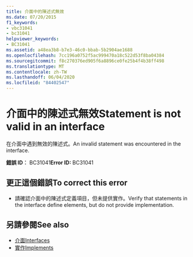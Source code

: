 ```yaml
---
title: 介面中的陳述式無效
ms.date: 07/20/2015
f1_keywords:
- vbc31041
- bc31041
helpviewer_keywords:
- BC31041
ms.assetid: a48ea3b8-b7e3-46c0-bbab-5b2904ae1688
ms.openlocfilehash: 7cc196a0752f5ac999470a18c522d53f8ba04384
ms.sourcegitcommit: f8c270376ed905f6a8896ce0fe25b4f4b38ff498
ms.translationtype: MT
ms.contentlocale: zh-TW
ms.lasthandoff: 06/04/2020
ms.locfileid: "84402547"
---
```

# <a name="statement-is-not-valid-in-an-interface"></a><span data-ttu-id="78bc2-102">介面中的陳述式無效</span><span class="sxs-lookup"><span data-stu-id="78bc2-102">Statement is not valid in an interface</span></span>
<span data-ttu-id="78bc2-103">在介面中遇到無效的陳述式。</span><span class="sxs-lookup"><span data-stu-id="78bc2-103">An invalid statement was encountered in the interface.</span></span>  
  
 <span data-ttu-id="78bc2-104">**錯誤 ID︰** BC31041</span><span class="sxs-lookup"><span data-stu-id="78bc2-104">**Error ID:** BC31041</span></span>  
  
## <a name="to-correct-this-error"></a><span data-ttu-id="78bc2-105">更正這個錯誤</span><span class="sxs-lookup"><span data-stu-id="78bc2-105">To correct this error</span></span>  
  
- <span data-ttu-id="78bc2-106">請確認介面中的陳述式定義項目，但未提供實作。</span><span class="sxs-lookup"><span data-stu-id="78bc2-106">Verify that statements in the interface define elements, but do not provide implementation.</span></span>  
  
## <a name="see-also"></a><span data-ttu-id="78bc2-107">另請參閱</span><span class="sxs-lookup"><span data-stu-id="78bc2-107">See also</span></span>

- [<span data-ttu-id="78bc2-108">介面</span><span class="sxs-lookup"><span data-stu-id="78bc2-108">Interfaces</span></span>](../programming-guide/language-features/interfaces/index.md)
- [<span data-ttu-id="78bc2-109">實作</span><span class="sxs-lookup"><span data-stu-id="78bc2-109">Implements</span></span>](../language-reference/statements/implements-clause.md)

